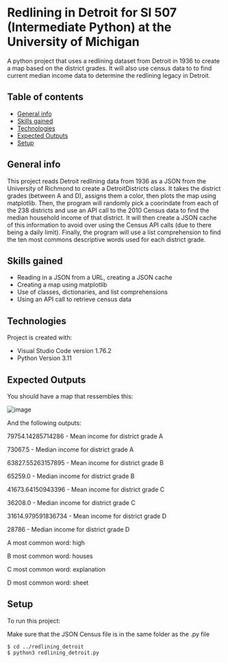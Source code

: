 # Redlining in Detroit for SI 507 (Intermediate Python) at the University of Michigan
A python project that uses a redlining dataset from Detroit in 1936 to create a map based on the district grades. It will also use census data to to find current median income data to determine the redlining legacy in Detroit.

## Table of contents
* [General info](#general-info)
* [Skills gained](#skills-gained)
* [Technologies](#technologies)
* [Expected Outputs](#expectedoutputs)
* [Setup](#setup)

## General info
This project reads Detroit redlining data from 1936 as a JSON from the University of Richmond to create a DetroitDistricts class. It takes the district grades (between A and D), assigns them a color, then plots the map using matplotlib. Then, the program will randomly pick a coorindate from each of the 238 districts and use an API call to the 2010 Census data to find the median household income of that district. It will then create a JSON cache of this information to avoid over using the Census API calls (due to there being a daily limit). Finally, the program will use a list comprehension to find the ten most commons descriptive words used for each district grade.

## Skills gained
* Reading in a JSON from a URL, creating a JSON cache
* Creating a map using matplotlib
* Use of classes, dictionaries, and list comprehensions
* Using an API call to retrieve census data

## Technologies
Project is created with:
* Visual Studio Code version 1.76.2
* Python Version 3.11

## Expected Outputs
You should have a map that ressembles this:

![image](https://user-images.githubusercontent.com/60607975/228695296-5b17a3a7-c29b-49ae-b5f8-f3690e06d96b.png)

And the following outputs:

79754.14285714286 - Mean income for district grade A

73067.5 - Median income for district grade A

63827.55263157895 - Mean income for district grade B

65259.0 - Median income for district grade B

41673.64150943396 - Mean income for district grade C

36208.0 - Median income for district grade C

31614.979591836734 - Mean income for district grade D

28786 - Median income for district grade D

A most common word: high

B most common word: houses

C most common word: explanation

D most common word: sheet

	
## Setup
To run this project:

Make sure that the JSON Census file is in the same folder as the .py file

```
$ cd ../redlining_detroit
$ python3 redlining_detroit.py
```
